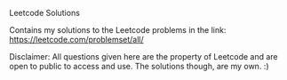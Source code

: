 Leetcode Solutions

Contains my solutions to the Leetcode problems in the link: https://leetcode.com/problemset/all/

Disclaimer: All questions given here are the property of Leetcode and are open to public to access and use. The solutions though, are my own. :)